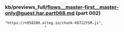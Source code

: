 ### kb/previews_full/flows__master-first__master-only@guest.har.part068.md (part 002)

```md
"https://n958200.alteg.io/chunk-KO722YSM.js",
                  "
```

```
